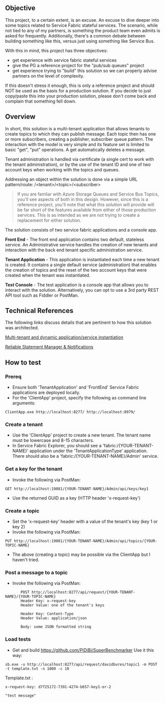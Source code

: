 ## Objective ##
This project, to a certain extent, is an excuse. An excuse to dive deeper into some topics related to Service Fabric stateful services. The scenario, while not tied to any of my partners, is something the product team even admits is asked for frequently. Additionally, there's a common debate between building something like this, versus just using something like Service Bus. 
 
With this in mind, this project has three objectives:
* get experience with service fabric stateful services
* give the PG a reference project for the "pub/sub queues" project
* get experience trying to "build" this solution so we can properly advise partners on the level of complexity. 

If this doesn't stress it enough, this is only a reference project and should NOT be used as the basis for a production solution. If you decide to just copy/paste this into your production solution, please don't come back and complain that something fell down.

## Overview ##
In short, this solution is a multi-tenant application that allows tenants to create topics to which they can publish message. Each topic then has one or more subscribers, creating a publisher, subscriber queue pattern. The interaction with the model is very simple and its feature set is limited to basic "get", "put" operations. A get automatically deletes a message. 

Tenant administration is handled via certificate (a single cert to work with the tenant administration), or by the use of the tenant ID and one of two account keys when working with the topics and queues. 

Addressing an object within the solution is done via a simple URL pattern/route: /\<tenant\>/\<topic\>/\<subscriber\>
 
> If you are famliar with Azure Storage Queues and Service Bus Topics, you'll see aspects of both in this design. However, since this is a reference project, you'll note that what this solution will provide will be far short of the features available from either of those production services. This is as intended as we are not trying to create a replacement for either solution.

The solution consists of two service fabric applications and a console app. 

**Front End** - The front end application contains two default, stateless service. An Administrative service handles the creation of new tenants and interaction with the back end tenant specific administration service. 

**Tenant Application** - This application is instantiated each time a new tenant is created. It contains a single default service (administration) that enables the creation of topics and the reset of the two account keys that were created when the tenant was instantiated.

**Test Console** - The test application is a console app that allows you to interact with the solution. Alternatively, you can opt to use a 3rd party REST API tool such as Fiddler or PostMan. 

## Technical References ##
The following links discuss details that are pertinent to how this solution was architected. 

[Multi-tenant and dynamic application/service instantiation](https://azure.microsoft.com/en-us/resources/samples/service-fabric-dotnet-iot/)

[Reliable Statement Manager & Notifications](https://docs.microsoft.com/en-us/azure/service-fabric/service-fabric-reliable-services-notifications)

## How to test
### Prereq
* Ensure both 'TenantApplication' and 'FrontEnd' Service Fabric applications are deployed locally.
* For the 'ClientApp' project, specify the following as command line arguments:
```  
ClientApp.exe http://localhost:8277/ http://localhost:8979/
```
 
### Create a tenant
* Use the 'ClientApp' project to create a new tenant. The tenant name must be lowercase and 8-15 characters.
* In Service Fabric Explorer, you should see a 'fabric:/{YOUR-TENANT-NAME}' application under the 'TenantApplicationType' application.  There should also be a 'fabric:/{YOUR-TENANT-NAME}/Admin' service.
 
### Get a key for the tenant
* Invoke the following via PostMan:  
```
GET http://localhost:19081/{YOUR-TENANT-NAME}/Admin/api/keys/key1
```
* Use the returned GUID as a key (HTTP header 'x-request-key')
 
### Create a topic
* Set the 'x-request-key' header with a value of the tenant's key (key 1 or key 2)
* Invoke the following via PostMan:
```
PUT http://localhost:19081/{YOUR-TENANT-NAME}/Admin/api/topics/{YOUR-TOPIC-NAME}
```
 
* The above (creating a topic) may be possible via the ClientApp but I haven't tried.
 
### Post a message to a topic
* Invoke the following via PostMan:
```
	   POST http://localhost:8277/api/request/{YOUR-TENANT-NAME}/{YOUR-TOPIC-NAME}
	   Header Key: x-request-key
	   Header Value: one of the tenant's keys
	 
	   Header Key: Content-Type
	   Header Value: application/json
	 
	   Body: some JSON formatted string
```
### Load tests
* Get and build https://github.com/PiDiBi/SuperBenchmarker
Use it this way: 
```
sb.exe -u http://localhost:8277/api/request/davidbures/topic1 -m POST -t template.txt -n 1000 -c 10
```
Template.txt :
```
x-request-key: d7f25172-7391-4274-b657-key1-or-2

"test message"
```
